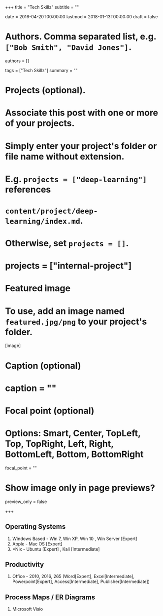 +++
title = "Tech Skillz"
subtitle = ""

date = 2016-04-20T00:00:00
lastmod = 2018-01-13T00:00:00
draft = false

# Authors. Comma separated list, e.g. `["Bob Smith", "David Jones"]`.
authors = []

tags = ["Tech Skillz"]
summary = ""

# Projects (optional).
#   Associate this post with one or more of your projects.
#   Simply enter your project's folder or file name without extension.
#   E.g. `projects = ["deep-learning"]` references 
#   `content/project/deep-learning/index.md`.
#   Otherwise, set `projects = []`.
# projects = ["internal-project"]

# Featured image
# To use, add an image named `featured.jpg/png` to your project's folder. 
[image]
  # Caption (optional)
  # caption = ""

  # Focal point (optional)
  # Options: Smart, Center, TopLeft, Top, TopRight, Left, Right, BottomLeft, Bottom, BottomRight
  focal_point = ""

  # Show image only in page previews?
  preview_only = false

+++

## Operating Systems 

1. Windows Based - Win 7, Win XP, Win 10 , Win Server [Expert]
2. Apple - Mac OS [Expert]
3. *Nix - Ubuntu [Expert] , Kali [Intermediate] 

## Productivity 

1. Office - 2010, 2016, 265 (Word[Expert], Excel[Intermediate], Powerpoint[Expert], Access[Intermediate], Publisher[Intermediate])

## Process Maps / ER Diagrams

1. Microsoft Visio 


